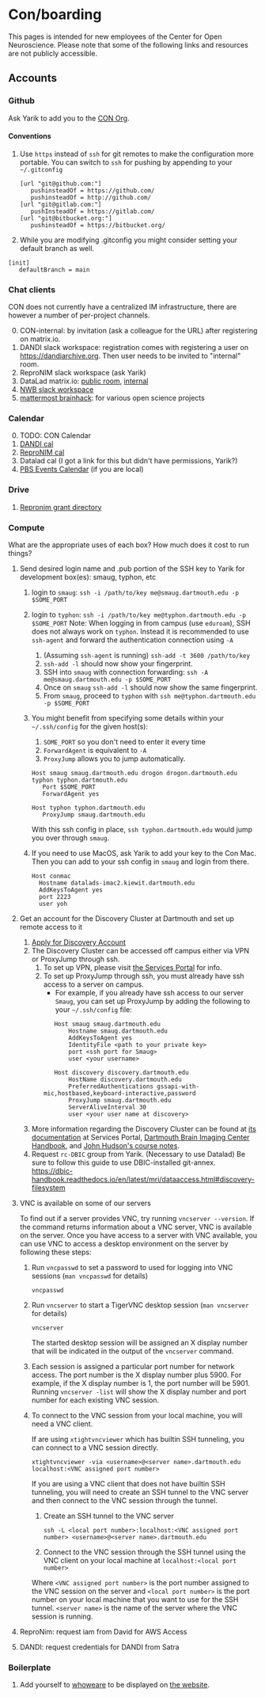# Con/boarding

This pages is intended for new employees of the Center for Open Neuroscience.
Please note that some of the following links and resources are not publicly accessible.

## Accounts

### Github

Ask Yarik to add you to the [CON Org](https://github.com/con).

#### Conventions

1. Use `https` instead of `ssh` for git remotes to make the configuration
   more portable. You can switch to `ssh` for pushing by appending to your
   `~/.gitconfig`

   ```
   [url "git@github.com:"]
      pushinsteadOf = https://github.com/
      pushinsteadOf = http://github.com/
   [url "git@gitlab.com:"]
      pushInsteadOf = https://gitlab.com/
   [url "git@bitbucket.org:"]
      pushinsteadOf = https://bitbucket.org/
   ```
1. While you are modifying .gitconfig you might consider setting your
   default branch as well.

```
[init]
   defaultBranch = main
```

### Chat clients

CON does not currently have a centralized IM infrastructure, there are however a number of per-project channels.

0. CON-internal: by invitation (ask a colleague for the URL) after registering on matrix.io.
1. DANDI slack workspace: registration comes with registering a user on https://dandiarchive.org. Then user needs to be invited to "internal" room.
2. ReproNIM slack workspace (ask Yarik)
3. DataLad matrix.io: [public room](https://matrix.to/#/#datalad:matrix.org), [internal](not-sure-if-not-private)
4. [NWB slack workspace](https://join.slack.com/t/nwb-users/shared_invite/enQtNzMwOTcwNzQ2MDM5LWMyZDUwODJjYjM3MzMzYzZiNDk4ZTU3ZjQ3MmMxMmY5MDUyNzc0ZDI5ZjViYmJjYTQ5NjljOGFjZmMwOGIwZmQ)
5. [mattermost brainhack](https://mattermost.brainhack.org/): for various open science projects

### Calendar

0. TODO: CON Calendar
1. [DANDI cal](https://calendar.google.com/calendar/embed?src=6a48akicfittlo932phrhdm84g%40group.calendar.google.com&ctz=America%2FNew_York)
2. [ReproNIM cal](https://calendar.google.com/calendar/embed?src=ahfj9rg32tmb459up8gkv2t7ek%40group.calendar.google.com&ctz=America%2FNew_York)
2. Datalad cal (I got a link for this but didn't have permissions, Yarik?)
3. [PBS Events Calendar](https://calendar.google.com/calendar/embed?src=c_31ckainhaqlmhk4hkc633fs9ho%40group.calendar.google.com&ctz=America%2FNew_York) (if you are local)

### Drive

1. [Repronim grant directory](https://drive.google.com/drive/folders/1AbpaqrCnInU-0V7KCxIn0RdG7578JrzI?ths=true)

### Compute

What are the appropriate uses of each box?
How much does it cost to run things?


1. Send desired login name and .pub portion of the SSH key to Yarik for development box(es): smaug, typhon, etc
   1. login to `smaug`: `ssh -i /path/to/key me@smaug.dartmouth.edu -p
      $SOME_PORT`
   1. login to `typhon`: `ssh -i /path/to/key me@typhon.dartmouth.edu -p
      $SOME_PORT`
      Note: When logging in from campus (use `eduroam`), SSH does not always work on
      `typhon`. Instead it is recommended to use `ssh-agent` and forward the authentication connection using `-A`
         1. (Assuming `ssh-agent` is running) `ssh-add -t 3600 /path/to/key`
         1. `ssh-add -l` should now show your fingerprint.
         1. SSH into `smaug` with connection forwarding: `ssh -A me@smaug.dartmouth.edu -p $SOME_PORT`
         1. Once on `smaug` `ssh-add -l` should now show the same fingerprint.
         1. From `smaug`, proceed to `typhon` with `ssh me@typhon.dartmouth.edu -p $SOME_PORT`
   1. You might benefit from specifying some details within your
      `~/.ssh/config` for the given host(s):
         1. `SOME_PORT` so you don't need to enter it every time
         1. `ForwardAgent` is equivalent to `-A`
         1. `ProxyJump` allows you to jump automatically.

      ```
      Host smaug smaug.dartmouth.edu drogon drogon.dartmouth.edu typhon typhon.dartmouth.edu
         Port $SOME_PORT
         ForwardAgent yes

      Host typhon typhon.dartmouth.edu
         ProxyJump smaug.dartmouth.edu
      ```
      With this ssh config in place, `ssh typhon.dartmouth.edu` would
      jump you over through `smaug`.
   1. If you need to use MacOS, ask Yarik to add your key to the Con Mac.
      Then you can add to your ssh config in `smaug` and login from there.
      ```
      Host conmac
        Hostname datalads-imac2.kiewit.dartmouth.edu
        AddKeysToAgent yes
        port 2223
        user yoh
      ```


2. Get an account for the Discovery Cluster at Dartmouth and set up remote access to it
   1. [Apply for Discovery Account](https://rcweb.dartmouth.edu/accounts/index.php)
   2. The Discovery Cluster can be accessed off campus either via VPN or ProxyJump through ssh.
      1. To set up VPN, please visit [the Services Portal](https://services.dartmouth.edu/TDClient/1806/Portal/KB/?CategoryID=17668) for info.
      2. To set up ProxyJump through ssh, you must already have ssh access to a server on campus.
         * For example, if you already have ssh access to our server `Smaug`, you can set up ProxyJump by adding the following to your `~/.ssh/config` file:
         ```
            Host smaug smaug.dartmouth.edu
                Hostname smaug.dartmouth.edu
                AddKeysToAgent yes
                IdentityFile <path to your private key>
                port <ssh port for Smaug>
                user <your username>

            Host discovery discovery.dartmouth.edu
                HostName discovery.dartmouth.edu
                PreferredAuthentications gssapi-with-mic,hostbased,keyboard-interactive,password
                ProxyJump smaug.dartmouth.edu
                ServerAliveInterval 30
                user <your user name at discovery>
         ```
   3. More information regarding the Discovery Cluster can be found at [its documentation](https://services.dartmouth.edu/TDClient/1806/Portal/KB/?CategoryID=21663)
      at Services Portal, [Dartmouth Brain Imaging Center Handbook](https://dbic-handbook.readthedocs.io/en/latest/discovery.html),
      and [John Hudson's course notes](https://rcweb.dartmouth.edu/~john/HPC/).
   4. Request `rc-DBIC` group from Yarik. (Necessary to use Datalad) Be sure to follow this guide to use DBIC-installed git-annex. https://dbic-handbook.readthedocs.io/en/latest/mri/dataaccess.html#discovery-filesystem

3. VNC is available on some of our servers

   To find out if a server provides VNC, try running `vncserver --version`. If the
   command returns information about a VNC server, VNC is available on the server.
   Once you have access to a server with VNC available, you can use VNC to access a
   desktop environment on the server by following these steps:
   1. Run `vncpasswd` to set a password to used for logging into VNC
      sessions (`man vncpasswd` for details)

      ```vncpasswd```
   2. Run `vncserver` to start a TigerVNC desktop session (`man vncserver` for details)

      ```vncserver```

      The started desktop session will be assigned an X display number that will be
      indicated in the output of the `vncserver` command.
   3. Each session is assigned a particular port number for network access. The port
      number is the X display number plus 5900. For example, if the X display number is
      1, the port number will be 5901. Running `vncserver -list` will show the X display
      number and port number for each existing VNC session.
   4. To connect to the VNC session from your local machine, you will need a VNC client.

      If are using `xtightvncviewer` which has builtin SSH tunneling, you can connect to
      a VNC session directly.

      ```xtightvncviewer -via <username>@<server name>.dartmouth.edu localhost:<VNC assigned port number>```

      If you are using a VNC client that does not have builtin SSH tunneling, you will
      need to create an SSH tunnel to the VNC server and then connect to the VNC session
      through the tunnel.

      1. Create an SSH tunnel to the VNC server

         ```ssh -L <local port number>:localhost:<VNC assigned port number> <username>@<server name>.dartmouth.edu```

      2. Connect to the VNC session through the SSH tunnel using the VNC client on your
         local machine at `localhost:<local port number>`

      Where `<VNC assigned port number>` is the port number assigned to the VNC session
      on the server and `<local port number>` is the port number on your local machine
      that you want to use for the SSH tunnel. `<server name>` is the name of the server
      where the VNC session is running.

4. ReproNim: request iam from David for AWS Access
5. DANDI: request credentials for DANDI from Satra



### Boilerplate

1. Add yourself to [whoweare](https://github.com/con/centerforopenneuroscience.org/blob/master/content/pages/whoweare.html) to be displayed on [the website](https://centerforopenneuroscience.org/whoweare).


